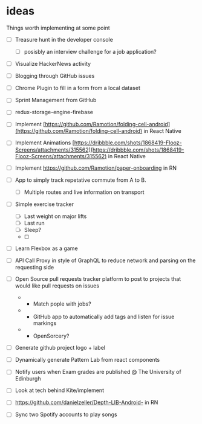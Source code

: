 # ideas
Things worth implementing at some point

- [ ] Treasure hunt in the developer console
  - [ ] posisbly an interview challenge for a job application?

- [ ] Visualize HackerNews activity
- [ ] Blogging through GitHub issues
- [ ] Chrome Plugin to fill in a form from a local dataset
 
- [ ] Sprint Management from GitHub

- [ ] redux-storage-engine-firebase
- [ ] Implement [https://github.com/Ramotion/folding-cell-android](https://github.com/Ramotion/folding-cell-android) in React Native
- [ ] Implement Animations [https://dribbble.com/shots/1868419-Flooz-Screens/attachments/315562](https://dribbble.com/shots/1868419-Flooz-Screens/attachments/315562) in React Native
- [ ] Implement https://github.com/Ramotion/paper-onboarding in RN

- [ ] App to simply track repetative commute from A to B.
  - [ ] Multiple routes and live information on transport  

- [ ] Simple exercise tracker
  - [ ] Last weight on major lifts
  - [ ] Last run
  - [ ] Sleep?
  - [ ] 

- [ ] Learn Flexbox as a game
  
- [ ] API Call Proxy in style of GraphQL to reduce network and parsing on the requesting side
- [ ] Open Source pull requests tracker platform to post to projects that would like pull requests on issues
  - * Match pople with jobs?
  - * GitHub app to automatically add tags and listen for issue markings
  - * OpenSorcery?

- [ ] Generate github project logo + label
- [ ] Dynamically generate Pattern Lab from react components
- [ ] Notify users when Exam grades are published @ The University of Edinburgh

- [ ] Look at tech behind Kite/implement
- [ ] https://github.com/danielzeller/Depth-LIB-Android- in RN

- [ ] Sync two Spotify accounts to play songs
